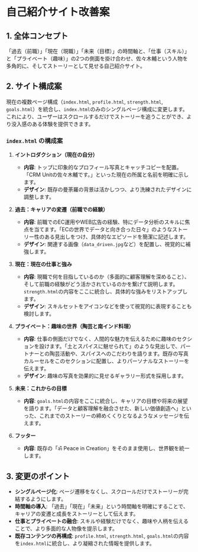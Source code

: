 # 自己紹介サイト改善案

## 1. 全体コンセプト

「過去（前職）」「現在（現職）」「未来（目標）」の時間軸と、「仕事（スキル）」と「プライベート（趣味）」の2つの側面を掛け合わせ、佐々木輔という人物を多角的に、そしてストーリーとして見せる自己紹介サイト。

## 2. サイト構成案

現在の複数ページ構成（`index.html`, `profile.html`, `strength.html`, `goals.html`）を統合し、`index.html`のみのシングルページ構成に変更します。これにより、ユーザーはスクロールするだけでストーリーを追うことができ、より没入感のある体験を提供できます。

### `index.html` の構成案

1.  **イントロダクション（現在の自分）**
    *   **内容**: トップに印象的なプロフィール写真とキャッチコピーを配置。「CRM Unitの佐々木輔です。」といった現在の所属と名前を明確に示します。
    *   **デザイン**: 既存の曼荼羅の背景は活かしつつ、より洗練されたデザインに調整します。

2.  **過去：キャリアの変遷（前職での経験）**
    *   **内容**: 前職でのEC運用やWEB広告の経験、特にデータ分析のスキルに焦点を当てます。「ECの世界でデータと向き合った日々」のようなストーリー性のある見出しをつけ、具体的なエピソードを簡潔に記述します。
    *   **デザイン**: 関連する画像（`data_driven.jpg`など）を配置し、視覚的に補強します。

3.  **現在：現在の仕事と強み**
    *   **内容**: 現職で何を目指しているのか（多面的に顧客理解を深めること）、そして前職の経験がどう活かされているのかを繋げて説明します。`strength.html`の内容をここに統合し、具体的な強みをリストアップします。
    *   **デザイン**: スキルセットをアイコンなどを使って視覚的に表現することも検討します。

4.  **プライベート：趣味の世界（陶芸と南インド料理）**
    *   **内容**: 仕事の側面だけでなく、人間的な魅力を伝えるために趣味のセクションを設けます。「土とスパイスに魅せられて」のような見出しで、パートナーとの陶芸活動や、スパイスへのこだわりを語ります。既存の写真カルーセルをこのセクションに配置し、よりパーソナルなストーリーを伝えます。
    *   **デザイン**: 趣味の写真を効果的に見せるギャラリー形式を採用します。

5.  **未来：これからの目標**
    *   **内容**: `goals.html`の内容をここに統合し、キャリアの目標や将来の展望を語ります。「データと顧客理解を融合させた、新しい価値創造へ」といった、これまでのストーリーの締めくくりとなるようなメッセージを伝えます。

6.  **フッター**
    *   **内容**: 既存の「ॐ Peace in Creation」をそのまま使用し、世界観を統一します。

## 3. 変更のポイント

*   **シングルページ化**: ページ遷移をなくし、スクロールだけでストーリーが完結するようにします。
*   **時間軸の導入**: 「過去」「現在」「未来」という時間軸を明確にすることで、キャリアの変遷と成長をストーリーとして伝えます。
*   **仕事とプライベートの融合**: スキルや経験だけでなく、趣味や人柄を伝えることで、より多面的な人物像を提示します。
*   **既存コンテンツの再構成**: `profile.html`, `strength.html`, `goals.html`の内容を`index.html`に統合し、より凝縮された情報を提供します。

